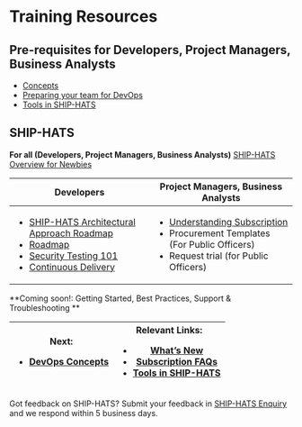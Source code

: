 # Training Resources 
 
## Pre-requisites for Developers, Project Managers, Business Analysts
<ul><li><a href="url">Concepts</a></li><li><a href="https://www.youtube.com/watch?v=wgW-8vvK5sMte">Preparing your team for DevOps</a></li><li><a href="url">Tools in SHIP-HATS</a></li></ul>


## SHIP-HATS 
**For all (Developers, Project Managers, Business Analysts)**
[SHIP-HATS Overview for Newbies](https://www.youtube.com/watch?v=oqqM1Q25b-0)

|Developers | Project Managers, Business Analysts|
|---------- | ------------------|
| <ul><li><a href="https://www.youtube.com/watch?v=yiD4--KSdTI">SHIP-HATS Architectural Approach Roadmap</a></li><li><a href= "/overview">Roadmap</a></li><li><a href="https://www.youtube.com/watch?v=SVomPCqKGM4">Security Testing 101</a></li><li><a href="https://www.youtube.com/watch?v=DMMhqLKHLx0">Continuous Delivery</a></li></ul> | <ul><li><a href="/subscriptions">Understanding Subscription</a></li><li>Procurement Templates (For Public Officers)</li><li>Request trial (for Public Officers)</li></ul> |
 
**Coming soon!: Getting Started, Best Practices, Support & Troubleshooting **

 
 
| Next:<ul><li><a href="/training/training-concepts">DevOps Concepts</a> </li></ul> | Relevant Links: <ul><li><a href="/whats-new">What’s New</a></li><li><a href="/subscriptions">Subscription FAQs</a></li><li><a href="/training/tools">Tools in SHIP-HATS</a></li></ul>
|------|----|

Got feedback on SHIP-HATS? Submit your feedback in [SHIP-HATS Enquiry](https://www.developer.tech.gov.sg/singapore-government-tech-stack/toolchain/ship-hats-enquiries) and we respond within 5 business days. 
 

 

